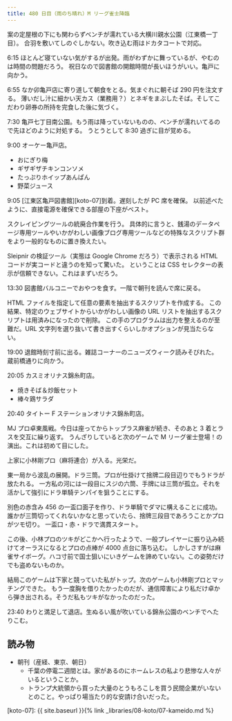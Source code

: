 ```yaml
---
title: 480 日目（雨のち晴れ）M リーグ雀士降臨
---
```


案の定屋根の下にも関わらずベンチが濡れている大横川親水公園（江東橋一丁目）。
合羽を敷いてしのぐしかない。吹き込む雨はドカタコートで対応。

6:15 ほとんど寝ていない気がするが出発。雨がわずかに舞っているが、やむのは時間の問題だろう。
祝日なので図書館の開館時間が長いほうがいい。亀戸に向かう。

6:55 なか卯亀戸店に寄り道して朝食をとる。気まぐれに朝そば 290 円を注文する。
薄いだし汁に細かい天カス（業務用？）とネギをまぶしたそば。そしてこだわり卵券の所持を完食した後に気づく。

7:30 亀戸七丁目南公園。もう雨は降っていないものの、ベンチが濡れいてるので先ほどのように対処する。
うとうとして 8:30 過ぎに目が覚める。

9:00 オーケー亀戸店。

* おにぎり梅
* ギザギザチキンコンソメ
* たっぷりホイップあんぱん
* 野菜ジュース

9:05 [江東区亀戸図書館][koto-07]到着。遅刻したが PC 席を確保。
以前述べたように、直接電源を確保できる部屋の下座がベスト。

スクレイピングツールの統廃合作業を行う。
具体的に言うと、銭湯のデータページ専用ツールやいかがわしい画像ブログ専用ツールなどの特殊なスクリプト群をより一般的なものに置き換えたい。

Sleipnir の検証ツール（実態は Google Chrome だろう）で表示される HTML コードが実コードと違うのを知って驚いた。
ということは CSS セレクターの表示が信頼できない。これはまずいだろう。

13:30 図書館バルコニーでおやつを食す。一階で朝刊を読んで席に戻る。

HTML ファイルを指定して任意の要素を抽出するスクリプトを作成する。
この結果、特定のウェブサイトからいかがわしい画像の URL リストを抽出するスクリプトは用済みになったので削除。
この手のプログラムは出力を整えるのが至難だ。URL 文字列を選り抜いて書き出すくらいしかオプションが見当たらない。

19:00 退館時刻寸前に出る。雑誌コーナーのニューズウィーク読みそびれた。
蔵前橋通りに向かう。

20:05 カスミオリナス錦糸町店。

* 焼きそば＆炒飯セット
* 棒々鶏サラダ

20:40 タイトー F ステーションオリナス錦糸町店。

MJ プロ卓東風戦。今日は座ってからトップラス麻雀が続き、そのあと 3 着とラスを交互に繰り返す。
うんざりしていると次のゲームで M リーグ雀士登場！の演出。これは初めて目にした。

上家に小林剛プロ（麻将連合）が入る。光栄だ。

東一局から波乱の展開。ドラ三筒。プロが仕掛けて捨牌二段目辺りでもうドラが放たれる。
一方私の河には一段目にスジの六筒、手牌には三筒が孤立。それを活かして強引にドラ単騎テンパイを狙うことにする。

別色の赤含み 456 の一盃口面子を作り、ドラ単騎でダマに構えることに成功。
誰かが三筒切ってくれないかなと思っていたら、捨牌三段目であろうことかプロがツモ切り。
一盃口・赤・ドラで満貫スタート。

この後、小林プロのツキがどこかへ行ったようで、一般プレイヤーに振り込み続けてオーラスになるとプロの点棒が 4000 点台に落ち込む。
しかしさすがは麻雀サイボーグ。ハコ寸前で国士狙いにいきゲームを諦めていない。この姿勢だけでも盗めないものか。

結局このゲームは下家と競っていた私がトップ。次のゲームも小林剛プロとマッチングできた。
もう一度胸を借りたかったのだが、通信障害により私だけ卓から弾き出される。そうだ私もツキがなかったのだった。

23:40 わりと満足して退店。生ぬるい風が吹いている錦糸公園のベンチでへたりこむ。

## 読み物

* 朝刊（産経、東京、朝日）
  * 千葉の停電二週間とは。家があるのにホームレスの私より悲惨な人々がいるということか。
  * トランプ大統領から買った大量のとうもろこしを買う民間企業がいないとのこと。やっぱり場当たり的な安請け合いだった。

[koto-07]: {{ site.baseurl }}{% link _libraries/08-koto/07-kameido.md %}
